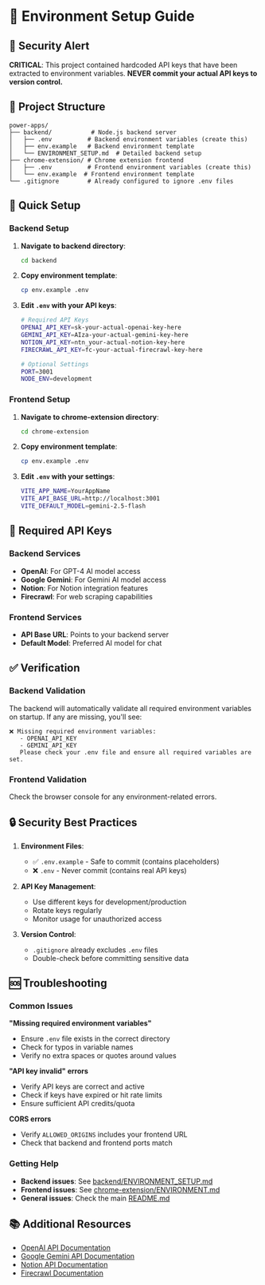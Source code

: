 # 🔐 Environment Setup Guide

## 🚨 Security Alert
**CRITICAL**: This project contained hardcoded API keys that have been extracted to environment variables. 
**NEVER commit your actual API keys to version control.**

## 📁 Project Structure

```
power-apps/
├── backend/           # Node.js backend server
│   ├── .env          # Backend environment variables (create this)
│   ├── env.example   # Backend environment template
│   └── ENVIRONMENT_SETUP.md  # Detailed backend setup
├── chrome-extension/ # Chrome extension frontend
│   ├── .env          # Frontend environment variables (create this)
│   └── env.example  # Frontend environment template
└── .gitignore        # Already configured to ignore .env files
```

## 🚀 Quick Setup

### Backend Setup
1. **Navigate to backend directory**:
   ```bash
   cd backend
   ```

2. **Copy environment template**:
   ```bash
   cp env.example .env
   ```

3. **Edit `.env` with your API keys**:
   ```bash
   # Required API Keys
   OPENAI_API_KEY=sk-your-actual-openai-key-here
   GEMINI_API_KEY=AIza-your-actual-gemini-key-here
   NOTION_API_KEY=ntn_your-actual-notion-key-here
   FIRECRAWL_API_KEY=fc-your-actual-firecrawl-key-here
   
   # Optional Settings
   PORT=3001
   NODE_ENV=development
   ```

### Frontend Setup
1. **Navigate to chrome-extension directory**:
   ```bash
   cd chrome-extension
   ```

2. **Copy environment template**:
   ```bash
   cp env.example .env
   ```

3. **Edit `.env` with your settings**:
   ```bash
   VITE_APP_NAME=YourAppName
   VITE_API_BASE_URL=http://localhost:3001
   VITE_DEFAULT_MODEL=gemini-2.5-flash
   ```

## 🔑 Required API Keys

### Backend Services
- **OpenAI**: For GPT-4 AI model access
- **Google Gemini**: For Gemini AI model access  
- **Notion**: For Notion integration features
- **Firecrawl**: For web scraping capabilities

### Frontend Services
- **API Base URL**: Points to your backend server
- **Default Model**: Preferred AI model for chat

## ✅ Verification

### Backend Validation
The backend will automatically validate all required environment variables on startup. If any are missing, you'll see:
```
❌ Missing required environment variables:
   - OPENAI_API_KEY
   - GEMINI_API_KEY
   Please check your .env file and ensure all required variables are set.
```

### Frontend Validation
Check the browser console for any environment-related errors.

## 🔒 Security Best Practices

1. **Environment Files**: 
   - ✅ `.env.example` - Safe to commit (contains placeholders)
   - ❌ `.env` - Never commit (contains real API keys)

2. **API Key Management**:
   - Use different keys for development/production
   - Rotate keys regularly
   - Monitor usage for unauthorized access

3. **Version Control**:
   - `.gitignore` already excludes `.env` files
   - Double-check before committing sensitive data

## 🆘 Troubleshooting

### Common Issues

**"Missing required environment variables"**
- Ensure `.env` file exists in the correct directory
- Check for typos in variable names
- Verify no extra spaces or quotes around values

**"API key invalid" errors**
- Verify API keys are correct and active
- Check if keys have expired or hit rate limits
- Ensure sufficient API credits/quota

**CORS errors**
- Verify `ALLOWED_ORIGINS` includes your frontend URL
- Check that backend and frontend ports match

### Getting Help

- **Backend issues**: See [backend/ENVIRONMENT_SETUP.md](../backend/ENVIRONMENT_SETUP.md)
- **Frontend issues**: See [chrome-extension/ENVIRONMENT.md](../chrome-extension/ENVIRONMENT.md)
- **General issues**: Check the main [README.md](../README.md)

## 📚 Additional Resources

- [OpenAI API Documentation](https://platform.openai.com/docs)
- [Google Gemini API Documentation](https://ai.google.dev/docs)
- [Notion API Documentation](https://developers.notion.com/)
- [Firecrawl Documentation](https://docs.firecrawl.dev/)
